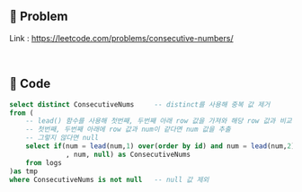 ## 📌 Problem
Link : https://leetcode.com/problems/consecutive-numbers/

<br>

## 📌 Code

```sql
select distinct ConsecutiveNums     -- distinct를 사용해 중복 값 제거
from (
    -- lead() 함수를 사용해 첫번째, 두번째 아래 row 값을 가져와 해당 row 값과 비교.
    -- 첫번째, 두번째 아래에 row 값과 num이 같다면 num 값을 추출
    -- 그렇지 않다면 null
    select if(num = lead(num,1) over(order by id) and num = lead(num,2) over(order by id)
              , num, null) as ConsecutiveNums
    from logs
)as tmp
where ConsecutiveNums is not null   -- null 값 제외
```